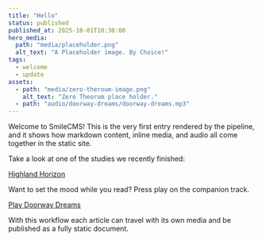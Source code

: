 ```yaml
---
title: "Hello"
status: published
published_at: 2025-10-01T10:30:00
hero_media:
  path: "media/placeholder.png"
  alt_text: "A Placeholder image. By Choice!"
tags:
  - welcome
  - update
assets:
  - path: "media/zero-theroum-image.png"
    alt_text: "Zero Theorum place holder."
  - path: "audio/doorway-dreams/doorway-dreams.mp3"
---
```


Welcome to SmileCMS! This is the very first entry rendered by the pipeline, and it
shows how markdown content, inline media, and audio all come together in the
static site.

Take a look at one of the studies we recently finished:

[Highland Horizon](img:media/life-like-water.jpg)

Want to set the mood while you read? Press play on the companion track.

[Play Doorway Dreams](audio:audio/doorway-dreams/doorway-dreams.mp3)

With this workflow each article can travel with its own media and be published
as a fully static document.
